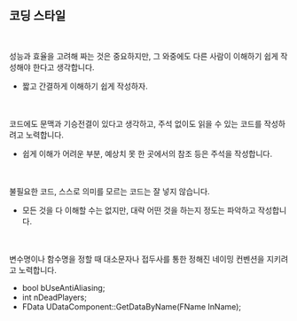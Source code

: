 ## 코딩 스타일
<br/>

성능과 효율을 고려해 짜는 것은 중요하지만, 그 와중에도 다른 사람이 이해하기 쉽게 작성해야 한다고 생각합니다.
- 짧고 간결하게 이해하기 쉽게 작성하자.  
<br/><br/>

코드에도 문맥과 기승전결이 있다고 생각하고, 주석 없이도 읽을 수 있는 코드를 작성하려고 노력합니다.
- 쉽게 이해가 어려운 부분, 예상치 못 한 곳에서의 참조 등은 주석을 작성합니다.  
<br/><br/>

불필요한 코드, 스스로 의미를 모르는 코드는 잘 넣지 않습니다.
- 모든 것을 다 이해할 수는 없지만, 대략 어떤 것을 하는지 정도는 파악하고 작성합니다.  
<br/><br/>

변수명이나 함수명을 정할 때 대소문자나 접두사를 통한 정해진 네이밍 컨벤션을 지키려고 노력합니다.
- bool bUseAntiAliasing;
- int nDeadPlayers;
- FData UDataComponent::GetDataByName(FName InName);
